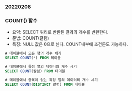 ### 20220208  

### COUNT() 함수  
- 요약: SELECT 쿼리로 반환된 결과의 개수를 반환한다.
- 문법: COUNT(칼럼)
- 특징: NULL 값은 0으로 센다. COUNT내부에 조건문도 가능하다.

```sql
# 테이블에서 모든 행의 개수 세기
SELECT COUNT(*) FROM 테이블

# 테이블에서 특정 열의 데이터의 개수 세기
SELECT COUNT(칼럼) FROM 테이블

# 테이블에서 중복이 없는 특정 열의 데이터의 개수 세기
SELECT COUNT(DISTINCT 칼럼) FROM 테이블
```
